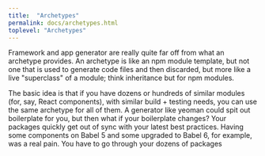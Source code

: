 ```yaml
---
title:  "Archetypes"
permalink: docs/archetypes.html
toplevel: "Archetypes"
---
```


Framework and app generator are really quite far off from what an archetype provides.
An archetype is like an npm module template, but not one that is used to generate code files and then discarded,
but more like a live "superclass" of a module; think inheritance but for npm modules.

The basic idea is that if you have dozens or hundreds of similar modules (for, say, React components),
with similar build + testing needs, you can use the same archetype for all of them. A generator like yeoman
could spit out boilerplate for you, but then what if your boilerplate changes? Your packages quickly get out of
sync with your latest best practices. Having some components on Babel 5 and some upgraded to Babel 6, for example,
was a real pain. You have to go through your dozens of packages
